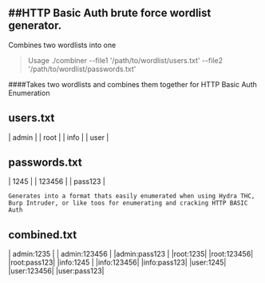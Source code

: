 ##HTTP Basic Auth brute force wordlist generator. 
---

Combines two wordlists into one

>
> Usage
> ./combiner --file1 '/path/to/wordlist/users.txt' --file2 '/path/to/wordlist/passwords.txt'
> 

####Takes two wordlists and combines them together for HTTP Basic Auth Enumeration

 users.txt 
-------------

| admin |
| root  |
| info  |
| user  |

 passwords.txt 
-----------------

| 1245 |
| 123456 |
| pass123 |

```
Generates into a format thats easily enumerated when using Hydra THC, Burp Intruder, or like toos for enumerating and cracking HTTP BASIC Auth
```

 combined.txt 
----------------

| admin:1235 |
| admin:123456 |
|admin:pass123 |
|root:1235|
|root:123456|
|root:pass123|
|info:1245 |
|info:123456|
|info:pass123|
|user:1245|
|user:123456|
|user:pass123|

